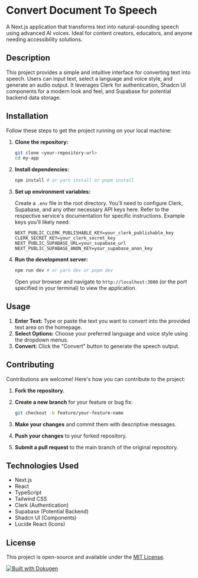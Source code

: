 # Convert Document To Speech

A Next.js application that transforms text into natural-sounding speech using advanced AI voices. Ideal for content creators, educators, and anyone needing accessibility solutions.

## Description

This project provides a simple and intuitive interface for converting text into speech. Users can input text, select a language and voice style, and generate an audio output.  It leverages Clerk for authentication, Shadcn UI components for a modern look and feel, and Supabase for potential backend data storage.

## Installation

Follow these steps to get the project running on your local machine:

1.  **Clone the repository:**

    ```bash
    git clone <your-repository-url>
    cd my-app
    ```

2.  **Install dependencies:**

    ```bash
    npm install # or yarn install or pnpm install
    ```

3.  **Set up environment variables:**

    Create a `.env` file in the root directory. You'll need to configure Clerk, Supabase, and any other necessary API keys here. Refer to the respective service's documentation for specific instructions.  Example keys you'll likely need:

    ```
    NEXT_PUBLIC_CLERK_PUBLISHABLE_KEY=your_clerk_publishable_key
    CLERK_SECRET_KEY=your_clerk_secret_key
    NEXT_PUBLIC_SUPABASE_URL=your_supabase_url
    NEXT_PUBLIC_SUPABASE_ANON_KEY=your_supabase_anon_key
    ```

4.  **Run the development server:**

    ```bash
    npm run dev # or yarn dev or pnpm dev
    ```

    Open your browser and navigate to `http://localhost:3000` (or the port specified in your terminal) to view the application.

## Usage

1.  **Enter Text:** Type or paste the text you want to convert into the provided text area on the homepage.
2.  **Select Options:** Choose your preferred language and voice style using the dropdown menus.
3.  **Convert:** Click the "Convert" button to generate the speech output.

## Contributing

Contributions are welcome! Here's how you can contribute to the project:

1.  **Fork the repository.**
2.  **Create a new branch** for your feature or bug fix:

    ```bash
    git checkout -b feature/your-feature-name
    ```

3.  **Make your changes** and commit them with descriptive messages.
4.  **Push your changes** to your forked repository.
5.  **Submit a pull request** to the main branch of the original repository.

## Technologies Used

*   Next.js
*   React
*   TypeScript
*   Tailwind CSS
*   Clerk (Authentication)
*   Supabase (Potential Backend)
*   Shadcn UI (Components)
*   Lucide React (Icons)

## License

This project is open-source and available under the [MIT License](LICENSE).

[![Built with Dokugen](https://img.shields.io/badge/Built%20with-Dokugen-brightgreen)](https://github.com/samueltuoyo15/Dokugen)
